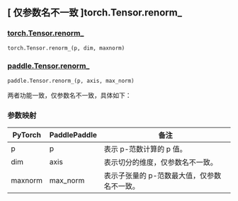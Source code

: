 ## [ 仅参数名不一致 ]torch.Tensor.renorm_

### [torch.Tensor.renorm_](https://pytorch.org/docs/stable/generated/torch.Tensor.renorm_.html#torch-tensor-renorm_)

```python
torch.Tensor.renorm_(p, dim, maxnorm)
```

### [paddle.Tensor.renorm_]()

```python
paddle.Tensor.renorm_(p, axis, max_norm)
```

两者功能一致，仅参数名不一致，具体如下：

### 参数映射

| PyTorch | PaddlePaddle | 备注                                                |
| ------- | ------------ | --------------------------------------------------- |
| p       | p            | 表示 p-范数计算的 p 值。|
| dim     | axis         | 表示切分的维度，仅参数名不一致。                                    |
| maxnorm | max_norm     | 表示子张量的 p-范数最大值，仅参数名不一致。          |
